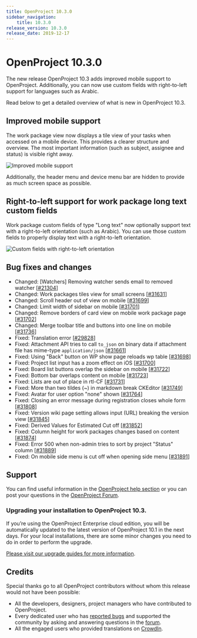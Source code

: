 ```yaml
---
title: OpenProject 10.3.0
sidebar_navigation:
    title: 10.3.0
release_version: 10.3.0
release_date: 2019-12-17
---
```


# OpenProject 10.3.0

The new release OpenProject 10.3 adds improved mobile support to OpenProject. Additionally, you can now use custom fields with right-to-left support for languages such as Arabic.

Read below to get a detailed overview of what is new in OpenProject 10.3.

## Improved mobile support

The work package view now displays a tile view of your tasks when accessed on a mobile device.
This provides a clearer structure and overview. The most important information (such as subject, assignee and status) is visible right away.

![Improved mobile support](OptimizedMobileView.png)

Additionally, the header menu and device menu bar are hidden to provide as much screen space as possible.

## Right-to-left support for work package long text custom fields

Work package custom fields of type "Long text" now optionally support text with a right-to-left orientation (such as Arabic).
You can use those custom fields to properly display text with a right-to-left orientation.

![Custom fields with right-to-left orientation](CustomFieldsRTL.png)

<!--more-->
## Bug fixes and changes

- Changed: [Watchers] Removing watcher sends email to removed watcher \[[#21304](https://community.openproject.org/wp/21304)\]
- Changed: Work packages tiles view for small screens \[[#31631](https://community.openproject.org/wp/31631)\]
- Changed: Scroll header out of view on mobile \[[#31699](https://community.openproject.org/wp/31699)\]
- Changed: Limit width of sidebar on mobile \[[#31701](https://community.openproject.org/wp/31701)\]
- Changed: Remove borders of card view on mobile work package page \[[#31702](https://community.openproject.org/wp/31702)\]
- Changed: Merge toolbar title and buttons into one line on mobile \[[#31736](https://community.openproject.org/wp/31736)\]
- Fixed: Translation error \[[#29828](https://community.openproject.org/wp/29828)\]
- Fixed: Attachment API tries to call `to_json` on binary data if attachment file has mime-type `application/json` \[[#31661](https://community.openproject.org/wp/31661)\]
- Fixed: Using "Back" button on WP show page reloads wp table \[[#31698](https://community.openproject.org/wp/31698)\]
- Fixed: Project list input has a zoom effect on iOS \[[#31700](https://community.openproject.org/wp/31700)\]
- Fixed: Board list buttons overlap the sidebar on mobile \[[#31722](https://community.openproject.org/wp/31722)\]
- Fixed: Bottom bar overlaps content on mobile  \[[#31723](https://community.openproject.org/wp/31723)\]
- Fixed: Lists are out of place in rtl-CF \[[#31731](https://community.openproject.org/wp/31731)\]
- Fixed: More than two tildes (~) in markdown break CKEditor \[[#31749](https://community.openproject.org/wp/31749)\]
- Fixed: Avatar for user option "none" shown \[[#31764](https://community.openproject.org/wp/31764)\]
- Fixed: Closing an error message during registration closes whole form \[[#31808](https://community.openproject.org/wp/31808)\]
- Fixed: Version wiki page setting allows input (URL) breaking the version view \[[#31845](https://community.openproject.org/wp/31845)\]
- Fixed: Derived Values for Estimated Cut off \[[#31852](https://community.openproject.org/wp/31852)\]
- Fixed: Column height for work packages changes based on content \[[#31874](https://community.openproject.org/wp/31874)\]
- Fixed: Error 500 when non-admin tries to sort by project "Status" column \[[#31889](https://community.openproject.org/wp/31889)\]
- Fixed: On mobile side menu is cut off when opening side menu \[[#31891](https://community.openproject.org/wp/31891)\]

## Support

You can find useful information in the [OpenProject help section](https://www.openproject.org/docs/) or you can post your questions in the [OpenProject Forum](https://community.openproject.org/projects/openproject/boards).

### Upgrading your installation to OpenProject 10.3.

If you’re using the OpenProject Enterprise cloud edition, you will be automatically updated to the latest version of OpenProject 10.1 in the next days. For your local installations, there are some minor changes you need to do in order to perform the upgrade.

[Please visit our upgrade guides for more information](../../../installation-and-operations/operation/upgrading/).

## Credits

Special thanks go to all OpenProject contributors without whom this release would not have been possible:

- All the developers, designers, project managers who have contributed to OpenProject.
- Every dedicated user who has [reported bugs](../../../development/report-a-bug/) and supported the community by asking and answering questions in the [forum](https://community.openproject.org/projects/openproject/boards).
- All the engaged users who provided translations on [CrowdIn](https://crowdin.com/projects/opf).
